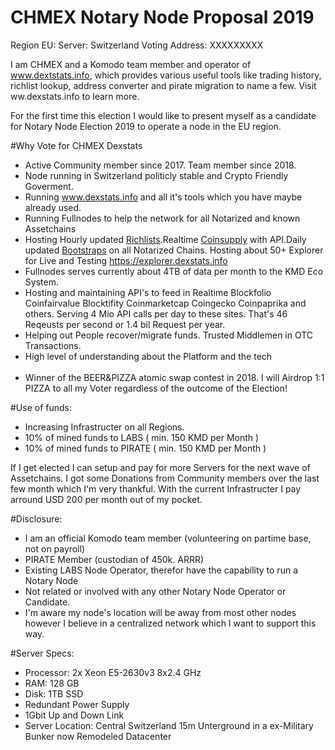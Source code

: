 # CHMEX Notary Node Proposal 2019

Region EU:
Server: Switzerland
Voting Address: XXXXXXXXX

I am CHMEX and a Komodo team member and operator of www.dextstats.info, which provides various useful tools like trading history, richlist lookup, address converter and pirate migration to name a few. Visit ww.dexstats.info to learn more.

For the first time this election I would like to present myself as a candidate for Notary Node Election 2019 to operate a node in the EU region.

#Why Vote for CHMEX Dexstats

* Active Community member since 2017. Team member since 2018.
* Node running in Switzerland politicly stable and Crypto Friendly Goverment.
* Running www.dexstats.info and all it's tools which you have maybe already used.<br>
* Running Fullnodes to help the network for all Notarized and known Assetchains<br>
* Hosting Hourly updated <a href="https://dexstats.info/richlist.php">Richlists</a>.Realtime <a href="https://explorer.dexstats.info">Coinsupply</a> with API.Daily updated <a href="https://dexstats.info/bootstrap.php">Bootstraps</a> on all Notarized Chains. Hosting about 50+ Explorer for Live and Testing https://explorer.dexstats.info
* Fullnodes serves currently about 4TB of data per month to the KMD Eco System.<br>
* Hosting and maintaining API's to feed in Realtime Blockfolio Coinfairvalue Blocktifity Coinmarketcap Coingecko Coinpaprika and others. Serving 4 Mio API calls per day to these sites. That's 46 Reqeusts per second or 1.4 bil Request per year.<br>
* Helping out People recover/migrate funds. Trusted Middlemen in OTC Transactions.
* High level of understanding about the Platform and the tech<br><br>
* Winner of the BEER&PIZZA atomic swap contest in 2018. I will Airdrop 1:1 PIZZA to all my Voter regardless of the outcome of the Election!<br>


#Use of funds:

* Increasing Infrastructer on all Regions.
* 10% of mined funds to LABS ( min. 150 KMD per Month )
* 10% of mined funds to PIRATE ( min. 150 KMD per Month )

If I get elected I can setup and pay for more Servers for the next wave of Assetchains. 
I got some Donations from Community members over the last few month which I'm very thankful. With the current Infrastructer I pay arround USD 200 per month out of my pocket.

#Disclosure:
* I am an official Komodo team member (volunteering on partime base, not on payroll)
* PIRATE Member (custodian of 450k. ARRR)
* Existing LABS Node Operator, therefor have the capability to run a Notary Node
* Not related or involved with any other Notary Node Operator or Candidate.
* I'm aware my node's location will be away from most other nodes however I believe in a centralized network which I want to support this way.

#Server Specs:
* Processor: 2x Xeon E5-2630v3 8x2.4 GHz
* RAM: 128 GB
* Disk: 1TB SSD
* Redundant Power Supply
* 1Gbit Up and Down Link
* Server Location: Central Switzerland 15m Unterground in a ex-Military Bunker now Remodeled Datacenter





